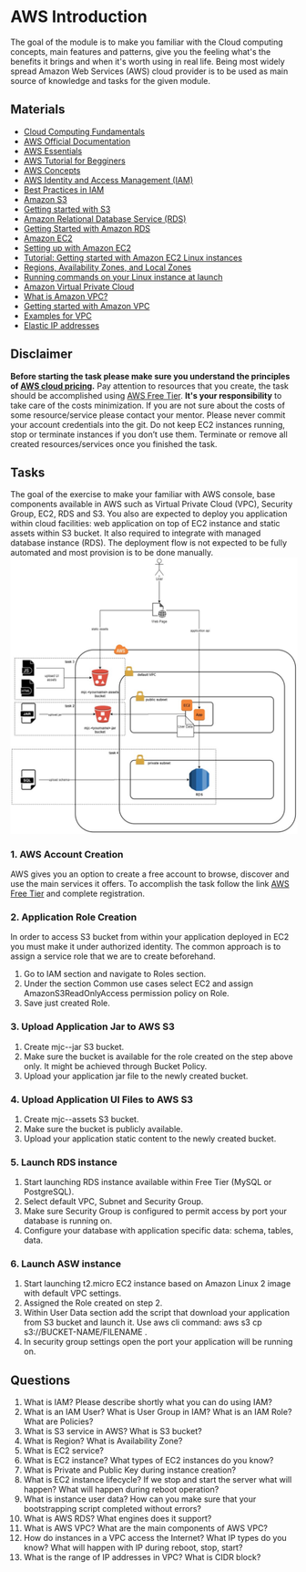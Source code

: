 # AWS Introduction
The goal of the module is to make you familiar with the Cloud computing concepts, main features and patterns, give you the feeling what's the benefits it brings and when it's worth using in real life. Being most widely spread Amazon Web Services (AWS) cloud provider is to be used as main source of knowledge and tasks for the given module.

## Materials
* [Cloud Computing Fundamentals](https://youtu.be/uroryFU78gM)
* [AWS Official Documentation](https://docs.aws.amazon.com/index.html)
* [AWS Essentials](https://www.youtube.com/playlist?list=PLv2a_5pNAko0Mijc6mnv04xeOut443Wnk)
* [AWS Tutorial for Begginers](https://youtu.be/IT1X42D1KeA)
* [AWS Concepts](https://www.youtube.com/playlist?list=PLv2a_5pNAko2Jl4Ks7V428ttvy-Fj4NKU)
* [AWS Identity and Access Management (IAM)](https://aws.amazon.com/iam/)
* [Best Practices in IAM](https://docs.aws.amazon.com/IAM/latest/UserGuide/best-practices.html)
* [Amazon S3](https://aws.amazon.com/s3/)
* [Getting started with S3](https://docs.aws.amazon.com/AmazonS3/latest/gsg/GetStartedWithS3.html)
* [Amazon Relational Database Service (RDS)](https://aws.amazon.com/rds/)
* [Getting Started with Amazon RDS](https://docs.aws.amazon.com/AmazonRDS/latest/UserGuide/CHAP_GettingStarted.html)
* [Amazon EC2](https://aws.amazon.com/ec2/)
* [Setting up with Amazon EC2](https://docs.aws.amazon.com/AWSEC2/latest/UserGuide/get-set-up-for-amazon-ec2.html)
* [Tutorial: Getting started with Amazon EC2 Linux instances](https://docs.aws.amazon.com/AWSEC2/latest/UserGuide/EC2_GetStarted.html)
* [Regions, Availability Zones, and Local Zones](https://docs.aws.amazon.com/AWSEC2/latest/UserGuide/using-regions-availability-zones.html)
* [Running commands on your Linux instance at launch](https://docs.aws.amazon.com/AWSEC2/latest/UserGuide/user-data.html)
* [Amazon Virtual Private Cloud](https://aws.amazon.com/vpc/)
* [What is Amazon VPC?](https://docs.aws.amazon.com/vpc/latest/userguide/what-is-amazon-vpc.html)
* [Getting started with Amazon VPC](https://docs.aws.amazon.com/vpc/latest/userguide/vpc-getting-started.html)
* [Examples for VPC](https://docs.aws.amazon.com/vpc/latest/userguide/VPC_Scenarios.html)
* [Elastic IP addresses](https://docs.aws.amazon.com/AWSEC2/latest/UserGuide/elastic-ip-addresses-eip.html)

## Disclaimer
**Before starting the task please make sure you understand the principles of [AWS cloud pricing](https://aws.amazon.com/pricing/services).** 
Pay attention to resources that you create, the task should be accomplished using [AWS Free Tier](https://aws.amazon.com/free). **It's your responsibility** to take care of the costs minimization. If you are not sure about the costs of some resource/service please contact your mentor.
Please never commit your account credentials into the git. Do not keep EC2 instances running, stop or terminate instances if you don’t use them. Terminate or remove all created resources/services once you finished the task.

## Tasks
The goal of the exercise to make your familiar with AWS console, base components available in AWS such as Virtual Private Cloud (VPC), Security Group, EC2, RDS and S3. You also are expected to deploy you application within cloud facilities: web application on top of EC2 instance and static assets within S3 bucket. It also required to integrate with managed database instance (RDS). The deployment flow is not expected to be fully automated and most provision is to be done manually.
![image info](./vision.jpg)
### 1. AWS Account Creation
AWS gives you an option to create a free account to browse, discover and use the main services it offers.
To accomplish the  task follow the link [AWS Free Tier](https://aws.amazon.com/free) and complete registration.
### 2. Application Role Creation
In order to access S3 bucket from within your application deployed in EC2 you must make it under authorized identity.
The common approach is to assign a service role that we are to create beforehand.
1. Go to IAM section and navigate to Roles section.
2. Under the section Common use cases select EC2 and assign AmazonS3ReadOnlyAccess permission policy on Role.
3. Save just created Role.
### 3. Upload Application Jar to AWS S3
1. Create mjc-<yourname>-jar S3 bucket.
2. Make sure the bucket is available for the role created on the step above only. It might be achieved through Bucket Policy.
3. Upload your application jar file to the newly created bucket.
### 4. Upload Application UI Files to AWS S3
1. Create mjc-<yourname>-assets S3 bucket.
2. Make sure the bucket is publicly available.
3. Upload your application static content to the newly created bucket.
### 5. Launch RDS instance
1. Start launching RDS instance available within Free Tier (MySQL or PostgreSQL).
2. Select default VPC, Subnet and Security Group. 
3. Make sure Security Group is configured to permit access by port your database is running on.
4. Configure your database with application specific data: schema, tables, data.
### 6. Launch ASW instance
1. Start launching t2.micro EC2 instance based on Amazon Linux 2 image with default VPC settings. 
2. Assigned the Role created on step 2.
3. Within User Data section add the script that download your application from S3 bucket and launch it. Use aws cli command: aws s3 cp s3://BUCKET-NAME/FILENAME . 
4. In security group settings open the port your application will be running on.
  
## Questions
1. What is IAM? Please describe shortly what you can do using IAM?
2. What is an IAM User? What is User Group in IAM? What is an IAM Role? What are Policies?
3. What is S3 service in AWS? What is S3 bucket?
4. What is Region?  What is Availability Zone?
5. What is EC2 service? 
6. What is EC2 instance? What types of EC2 instances do you know?
7. What is Private and Public Key during instance creation?
8. What is EC2 instance lifecycle? If we stop and start the server what will happen? What will happen during reboot operation?
9. What is instance user data? How can you make sure that your bootstrapping script completed without errors? 
10. What is AWS RDS? What engines does it support?
11. What is AWS VPC? What are the main components of AWS VPC?
12. How do instances in a VPC access the Internet? What IP types do you know? What will happen with IP during reboot, stop, start?
13. What is the range of IP addresses in VPC? What is CIDR block?
